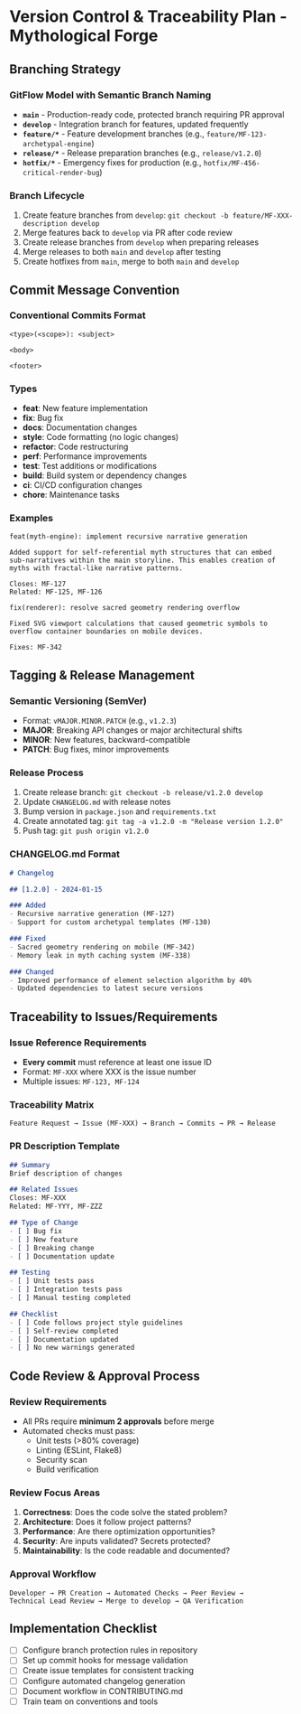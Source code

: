 # Version Control & Traceability Plan - Mythological Forge

## Branching Strategy

### GitFlow Model with Semantic Branch Naming
- **`main`** - Production-ready code, protected branch requiring PR approval
- **`develop`** - Integration branch for features, updated frequently
- **`feature/*`** - Feature development branches (e.g., `feature/MF-123-archetypal-engine`)
- **`release/*`** - Release preparation branches (e.g., `release/v1.2.0`)
- **`hotfix/*`** - Emergency fixes for production (e.g., `hotfix/MF-456-critical-render-bug`)

### Branch Lifecycle
1. Create feature branches from `develop`: `git checkout -b feature/MF-XXX-description develop`
2. Merge features back to `develop` via PR after code review
3. Create release branches from `develop` when preparing releases
4. Merge releases to both `main` and `develop` after testing
5. Create hotfixes from `main`, merge to both `main` and `develop`

## Commit Message Convention

### Conventional Commits Format
```
<type>(<scope>): <subject>

<body>

<footer>
```

### Types
- **feat**: New feature implementation
- **fix**: Bug fix
- **docs**: Documentation changes
- **style**: Code formatting (no logic changes)
- **refactor**: Code restructuring
- **perf**: Performance improvements
- **test**: Test additions or modifications
- **build**: Build system or dependency changes
- **ci**: CI/CD configuration changes
- **chore**: Maintenance tasks

### Examples
```
feat(myth-engine): implement recursive narrative generation

Added support for self-referential myth structures that can embed
sub-narratives within the main storyline. This enables creation of
myths with fractal-like narrative patterns.

Closes: MF-127
Related: MF-125, MF-126
```

```
fix(renderer): resolve sacred geometry rendering overflow

Fixed SVG viewport calculations that caused geometric symbols to
overflow container boundaries on mobile devices.

Fixes: MF-342
```

## Tagging & Release Management

### Semantic Versioning (SemVer)
- Format: `vMAJOR.MINOR.PATCH` (e.g., `v1.2.3`)
- **MAJOR**: Breaking API changes or major architectural shifts
- **MINOR**: New features, backward-compatible
- **PATCH**: Bug fixes, minor improvements

### Release Process
1. Create release branch: `git checkout -b release/v1.2.0 develop`
2. Update `CHANGELOG.md` with release notes
3. Bump version in `package.json` and `requirements.txt`
4. Create annotated tag: `git tag -a v1.2.0 -m "Release version 1.2.0"`
5. Push tag: `git push origin v1.2.0`

### CHANGELOG.md Format
```markdown
# Changelog

## [1.2.0] - 2024-01-15

### Added
- Recursive narrative generation (MF-127)
- Support for custom archetypal templates (MF-130)

### Fixed
- Sacred geometry rendering on mobile (MF-342)
- Memory leak in myth caching system (MF-338)

### Changed
- Improved performance of element selection algorithm by 40%
- Updated dependencies to latest secure versions
```

## Traceability to Issues/Requirements

### Issue Reference Requirements
- **Every commit** must reference at least one issue ID
- Format: `MF-XXX` where XXX is the issue number
- Multiple issues: `MF-123, MF-124`

### Traceability Matrix
```
Feature Request → Issue (MF-XXX) → Branch → Commits → PR → Release
```

### PR Description Template
```markdown
## Summary
Brief description of changes

## Related Issues
Closes: MF-XXX
Related: MF-YYY, MF-ZZZ

## Type of Change
- [ ] Bug fix
- [ ] New feature
- [ ] Breaking change
- [ ] Documentation update

## Testing
- [ ] Unit tests pass
- [ ] Integration tests pass
- [ ] Manual testing completed

## Checklist
- [ ] Code follows project style guidelines
- [ ] Self-review completed
- [ ] Documentation updated
- [ ] No new warnings generated
```

## Code Review & Approval Process

### Review Requirements
- All PRs require **minimum 2 approvals** before merge
- Automated checks must pass:
  - Unit tests (>80% coverage)
  - Linting (ESLint, Flake8)
  - Security scan
  - Build verification

### Review Focus Areas
1. **Correctness**: Does the code solve the stated problem?
2. **Architecture**: Does it follow project patterns?
3. **Performance**: Are there optimization opportunities?
4. **Security**: Are inputs validated? Secrets protected?
5. **Maintainability**: Is the code readable and documented?

### Approval Workflow
```
Developer → PR Creation → Automated Checks → Peer Review → 
Technical Lead Review → Merge to develop → QA Verification
```

## Implementation Checklist
- [ ] Configure branch protection rules in repository
- [ ] Set up commit hooks for message validation
- [ ] Create issue templates for consistent tracking
- [ ] Configure automated changelog generation
- [ ] Document workflow in CONTRIBUTING.md
- [ ] Train team on conventions and tools